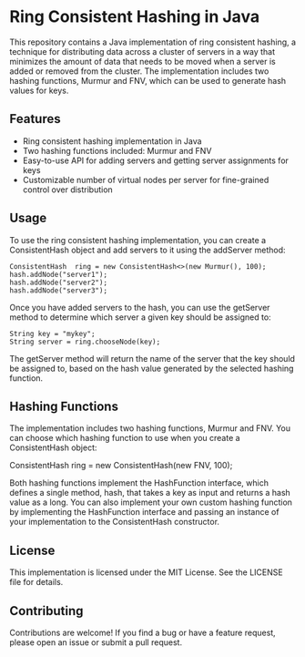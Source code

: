 # Ring Consistent Hashing in Java

This repository contains a Java implementation of ring consistent hashing, a technique for distributing data across a cluster of servers in a way that minimizes the amount of data that needs to be moved when a server is added or removed from the cluster. The implementation includes two hashing functions, Murmur and FNV, which can be used to generate hash values for keys.

## Features

- Ring consistent hashing implementation in Java
- Two hashing functions included: Murmur and FNV
- Easy-to-use API for adding servers and getting server assignments for keys
- Customizable number of virtual nodes per server for fine-grained control over distribution

## Usage

To use the ring consistent hashing implementation, you can create a ConsistentHash object and add servers to it using the addServer method:

```
ConsistentHash  ring = new ConsistentHash<>(new Murmur(), 100);
hash.addNode("server1");
hash.addNode("server2");
hash.addNode("server3");
```

Once you have added servers to the hash, you can use the getServer method to determine which server a given key should be assigned to:
```
String key = "mykey";
String server = ring.chooseNode(key);
```

The getServer method will return the name of the server that the key should be assigned to, based on the hash value generated by the selected hashing function.

## Hashing Functions

The implementation includes two hashing functions, Murmur and FNV. You can choose which hashing function to use when you create a ConsistentHash object:

ConsistentHash ring = new ConsistentHash(new FNV, 100);


Both hashing functions implement the HashFunction interface, which defines a single method, hash, that takes a key as input and returns a hash value as a long. You can also implement your own custom hashing function by implementing the HashFunction interface and passing an instance of your implementation to the ConsistentHash constructor.

## License

This implementation is licensed under the MIT License. See the LICENSE file for details.

## Contributing

Contributions are welcome! If you find a bug or have a feature request, please open an issue or submit a pull request.
